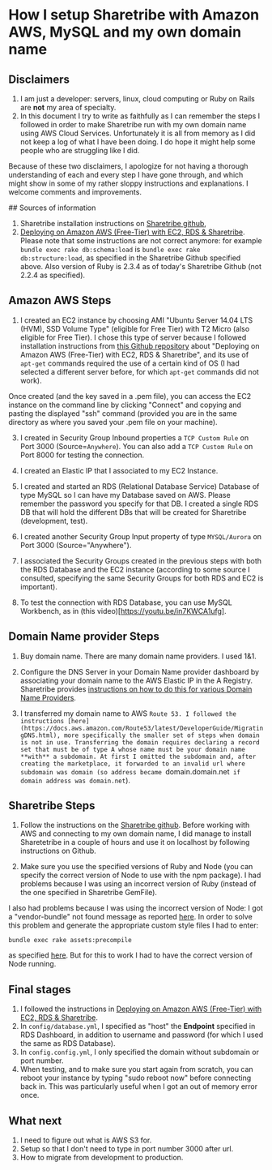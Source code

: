 # How I setup Sharetribe with Amazon AWS, MySQL and my own domain name

## Disclaimers

1. I am just a developer: servers, linux, cloud computing or Ruby on Rails are **not** my area of specialty. 
2. In this document I try to write as faithfully as I can remember the steps I followed in order to make Sharetribe run with my own domain name using AWS Cloud Services. Unfortunately it is all from memory as I did not keep a log of what I have been doing. I do hope it might help some people who are struggling like I did.

Because of these two disclaimers, I apologize for not having a thorough understanding of each and every step I have gone through, and which might show in some of my rather sloppy instructions and explanations. I welcome comments and improvements.


## Sources of information

1. Sharetribe installation instructions on [Sharetribe github](https://github.com/sharetribe/sharetribe),
2. [Deploying on Amazon AWS (Free-Tier) with EC2, RDS & Sharetribe](https://gist.github.com/pcm211/10950bf5447a51fdcd1c). Please note that some instructions are not correct anymore: for example `bundle exec rake db:schema:load` is `bundle exec rake db:structure:load`, as specified in the Sharetribe Github specified above. Also version of Ruby is 2.3.4 as of today's Sharetribe Github (not 2.2.4 as specified).

## Amazon AWS Steps

1. I created an EC2 instance by choosing AMI "Ubuntu Server 14.04 LTS (HVM), SSD Volume Type" (eligible for Free Tier) with T2 Micro (also eligible for Free Tier). I chose this type of server because I followed installation instructions from [this Github repository](https://gist.github.com/pcm211/10950bf5447a51fdcd1c) about "Deploying on Amazon AWS (Free-Tier) with EC2, RDS & Sharetribe", and its use of `apt-get` commands required the use of a certain kind of OS (I had selected a different server before, for which `apt-get` commands did not work).


Once created (and the key saved in a .pem file), you can access the EC2 instance on the command line by clicking "Connect" and copying and pasting the displayed "ssh" command (provided you are in the same directory as where you saved your .pem file on your machine).

3. I created in Security Group Inbound properties a `TCP Custom Rule` on Port 3000 (Source=`Anywhere`). You can also add a `TCP Custom Rule` on Port 8000 for testing the connection. 

3. I created an Elastic IP that I associated to my EC2 Instance.

4. I created and started an RDS (Relational Database Service) Database of type MySQL so I can have my Database saved on AWS.  Please remember the password you specify for that DB. I created a single RDS DB that will hold the different DBs that will be created for Sharetribe (development, test).

5. I created another Security Group Input property of type `MYSQL/Aurora` on Port 3000 (Source="Anywhere").

6. I associated the Security Groups created in the previous steps with both the RDS Database and the EC2 instance (according to some source I consulted, specifying the same Security Groups for both RDS and EC2 is important).

7. To test the connection with RDS Database, you can use MySQL Workbench, as in (this video)[https://youtu.be/in7KWCA1ufg]. 

## Domain Name provider Steps

1. Buy domain name. There are many domain name providers. I used 1&1.

2. Configure the DNS Server in your Domain Name provider dashboard by associating your domain name to the AWS Elastic IP in the A Registry. Sharetribe provides [instructions on how to do this for various Domain Name Providers](https://help.sharetribe.com/dns-and-domain-setup).

3. I transferred my domain name to AWS `Route 53. I followed the instructions [here](https://docs.aws.amazon.com/Route53/latest/DeveloperGuide/MigratingDNS.html), more specifically the smaller set of steps when domain is not in use. Transferring the domain requires declaring a record set that must be of type A whose name must be your domain name **with** a subdomain. At first I omitted the subdomain and, after creating the marketplace, it forwarded to an invalid url where subdomain was domain (so address became `domain.domain.net` if domain address was domain.net`).

## Sharetribe Steps

1. Follow the instructions on the [Sharetribe github](https://github.com/sharetribe/sharetribe). Before working with AWS and connecting to my own domain name, I did manage to install Sharetetribe in a couple of hours and use it on localhost by following instructions on Github.

2. Make sure you use the specified versions of Ruby and Node (you can specify the correct version of Node to use with the npm package). I had problems because I was using an incorrect version of Ruby (instead of the one specified in Sharetribe GemFile). 

I also had problems because I was using the incorrect version of Node: I got a "vendor-bundle" not found message as reported [here](https://github.com/sharetribe/sharetribe/issues/2096). In order to solve this problem and generate the appropriate custom style files I had to enter:

`bundle exec rake assets:precompile`

as specified [here](https://github.com/sharetribe/sharetribe/issues/1949). But for this to work I had to have the correct version of Node running.

## Final stages

1. I followed the instructions in [Deploying on Amazon AWS (Free-Tier) with EC2, RDS & Sharetribe](https://gist.github.com/pcm211/10950bf5447a51fdcd1c).
2. In `config/database.yml`, I specified as "host" the **Endpoint** specified in RDS Dashboard, in addition to username and password (for which I used the same as RDS Database).
3. In `config.config.yml`, I only specified the domain without subdomain or port number.
4. When testing, and to make sure you start again from scratch, you can reboot your instance by typing "sudo reboot now" before connecting back in. This was particularly useful when I got an out of memory error once.

## What next

1. I need to figure out what is AWS S3 for.
2. Setup so that I don't need to type in port number 3000 after url.
3. How to migrate from development to production.